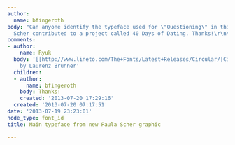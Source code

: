 ```yaml
---
author:
  name: bfingeroth
body: "Can anyone identify the typeface used for \"Questioning\" in this graphic Paula
  Scher contributed to a project called 40 Days of Dating. Thanks!\r\n\r\n[img:sites/default/files/old-images/scher_lettering_typophile_6586.png]\r\n"
comments:
- author:
    name: Ryuk
  body: '[[http://www.lineto.com/The+Fonts/Latest+Releases/Circular/|Circular LL]]
    by Laurenz Brunner'
  children:
  - author:
      name: bfingeroth
    body: Thanks!
    created: '2013-07-20 17:29:16'
  created: '2013-07-20 07:17:51'
date: '2013-07-19 23:23:01'
node_type: font_id
title: Main typeface from new Paula Scher graphic

---
```

